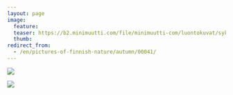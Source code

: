 ```yaml
---
layout: page
image:
  feature:
  teaser: https://b2.minimuutti.com/file/minimuutti-com/luontokuvat/syksy/IMG_20141101_074159-245px.jpg
  thumb:
redirect_from:
  - /en/pictures-of-finnish-nature/autumn/00041/
---
```


![](https://b2.minimuutti.com/file/minimuutti-com/luontokuvat/syksy/IMG_20141101_074214-800px.jpg)

![](https://b2.minimuutti.com/file/minimuutti-com/luontokuvat/syksy/IMG_20141101_074159-800px.jpg)

